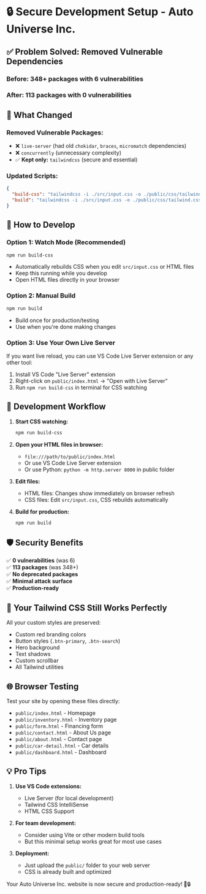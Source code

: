 # 🔒 Secure Development Setup - Auto Universe Inc.

## ✅ Problem Solved: Removed Vulnerable Dependencies

### **Before:** 348+ packages with 6 vulnerabilities

### **After:** 113 packages with 0 vulnerabilities

## 🎯 What Changed

### **Removed Vulnerable Packages:**

- ❌ `live-server` (had old `chokidar`, `braces`, `micromatch` dependencies)
- ❌ `concurrently` (unnecessary complexity)
- ✅ **Kept only:** `tailwindcss` (secure and essential)

### **Updated Scripts:**

```json
{
  "build-css": "tailwindcss -i ./src/input.css -o ./public/css/tailwind.css --watch",
  "build": "tailwindcss -i ./src/input.css -o ./public/css/tailwind.css --minify"
}
```

## 🚀 How to Develop

### **Option 1: Watch Mode (Recommended)**

```bash
npm run build-css
```

- Automatically rebuilds CSS when you edit `src/input.css` or HTML files
- Keep this running while you develop
- Open HTML files directly in your browser

### **Option 2: Manual Build**

```bash
npm run build
```

- Build once for production/testing
- Use when you're done making changes

### **Option 3: Use Your Own Live Server**

If you want live reload, you can use VS Code Live Server extension or any other tool:

1. Install VS Code "Live Server" extension
2. Right-click on `public/index.html` → "Open with Live Server"
3. Run `npm run build-css` in terminal for CSS watching

## 📁 Development Workflow

1. **Start CSS watching:**

   ```bash
   npm run build-css
   ```

2. **Open your HTML files in browser:**

   - `file:///path/to/public/index.html`
   - Or use VS Code Live Server extension
   - Or use Python: `python -m http.server 8000` in public folder

3. **Edit files:**

   - HTML files: Changes show immediately on browser refresh
   - CSS files: Edit `src/input.css`, CSS rebuilds automatically

4. **Build for production:**
   ```bash
   npm run build
   ```

## 🛡️ Security Benefits

✅ **0 vulnerabilities** (was 6)  
✅ **113 packages** (was 348+)  
✅ **No deprecated packages**  
✅ **Minimal attack surface**  
✅ **Production-ready**

## 🎨 Your Tailwind CSS Still Works Perfectly

All your custom styles are preserved:

- Custom red branding colors
- Button styles (`.btn-primary`, `.btn-search`)
- Hero background
- Text shadows
- Custom scrollbar
- All Tailwind utilities

## 🌐 Browser Testing

Test your site by opening these files directly:

- `public/index.html` - Homepage
- `public/inventory.html` - Inventory page
- `public/form.html` - Financing form
- `public/contact.html` - About Us page
- `public/about.html` - Contact page
- `public/car-detail.html` - Car details
- `public/dashboard.html` - Dashboard

## 💡 Pro Tips

1. **Use VS Code extensions:**

   - Live Server (for local development)
   - Tailwind CSS IntelliSense
   - HTML CSS Support

2. **For team development:**

   - Consider using Vite or other modern build tools
   - But this minimal setup works great for most use cases

3. **Deployment:**
   - Just upload the `public/` folder to your web server
   - CSS is already built and optimized

Your Auto Universe Inc. website is now secure and production-ready! 🚗🔒
